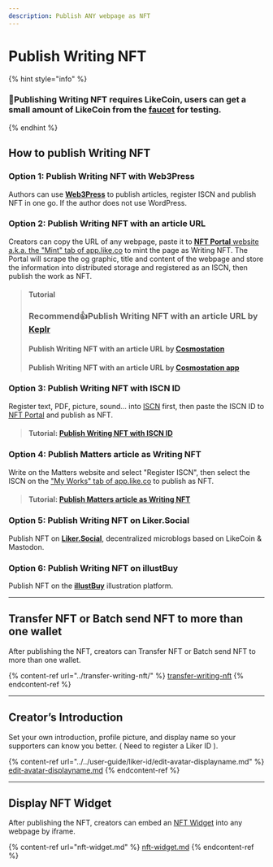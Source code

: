 ```yaml
---
description: Publish ANY webpage as NFT
---
```


# Publish Writing NFT

{% hint style="info" %}
### 📣Publishing Writing NFT requires LikeCoin, users can get a small amount of LikeCoin from the [faucet](../../general-guides/faucet.md) for testing.
{% endhint %}

## How to publish Writing NFT

### Option 1: Publish Writing NFT with Web3Press

Authors can use [**Web3Press**](../../user-guide/wordpress.md) to publish articles, register ISCN and publish NFT in one go. If the author does not use WordPress.

### Option 2: Publish Writing NFT with an article URL

Creators can copy the URL of any webpage, paste it to [**NFT Portal** website a.k.a. the "Mint" tab of app.like.co](https://app.like.co/nft/url) to mint the page as Writing NFT. The Portal will scrape the og graphic, title and content of the webpage and store the information into distributed storage and registered as an ISCN, then publish the work as NFT.

> #### Tutorial
>
> ### Recommend:thumbsup:Publish Writing NFT with an article URL by [Keplr](keplr.md)
>
> #### Publish Writing NFT with an article URL by [Cosmostation](cosmostation.md)
>
> #### Publish Writing NFT with an article URL by [Cosmostation app](cosmostation-app.md)

### **Option 3**: Publish Writing NFT with ISCN ID

Register text, PDF, picture, sound... into [ISCN](../what-is-iscn/app.like.co/) first, then paste the ISCN ID to [NFT Portal](https://app.like.co/nft/url) and publish as NFT.

> #### Tutorial: [Publish Writing NFT with ISCN ID](iscn-id.md)

### **Option 4**: Publish Matters article as Writing NFT

Write on the Matters website and select "Register ISCN", then select the ISCN on the ["My Works" tab of app.like.co](https://app.like.co/works) to publish as NFT.

> #### Tutorial: [Publish Matters article as Writing NFT](matters.md)

### **Option 5**: Publish Writing NFT on Liker.Social

Publish NFT on [**Liker.Social**](liker-social.md), decentralized microblogs based on LikeCoin & Mastodon.

### **Option 6**: Publish Writing NFT on illustBuy

Publish NFT on the [**illustBuy**](illustbuy.md) illustration platform.

***

## Transfer NFT or Batch send NFT to more than one wallet

After publishing the NFT, creators can Transfer NFT or Batch send NFT to more than one wallet.

{% content-ref url="../transfer-writing-nft/" %}
[transfer-writing-nft](../transfer-writing-nft/)
{% endcontent-ref %}

***

## Creator’s Introduction

Set your own introduction, profile picture, and display name so your supporters can know you better. ( Need to register a Liker ID ).

{% content-ref url="../../user-guide/liker-id/edit-avatar-displayname.md" %}
[edit-avatar-displayname.md](../../user-guide/liker-id/edit-avatar-displayname.md)
{% endcontent-ref %}

***

## Display NFT Widget

After publishing the NFT, creators can embed an [NFT Widget](nft-widget.md) into any webpage by iframe.

{% content-ref url="nft-widget.md" %}
[nft-widget.md](nft-widget.md)
{% endcontent-ref %}

